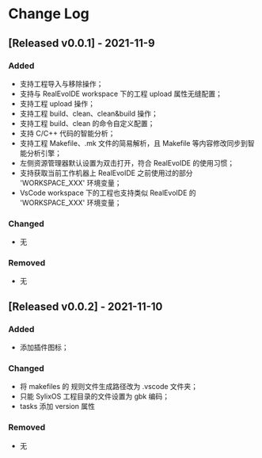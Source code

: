 # Change Log

## [Released v0.0.1] - 2021-11-9
### Added
- 支持工程导入与移除操作；
- 支持与 RealEvoIDE workspace 下的工程 upload 属性无缝配置；
- 支持工程 upload 操作；
- 支持工程 build、clean、clean&build 操作；
- 支持工程 build、clean 的命令自定义配置；
- 支持 C/C++ 代码的智能分析；
- 支持工程 Makefile、.mk 文件的简易解析，且 Makefile 等内容修改同步到智能分析引擎；
- 左侧资源管理器默认设置为双击打开，符合 RealEvoIDE 的使用习惯；
- 支持获取当前工作机器上 RealEvoIDE 之前使用过的部分 'WORKSPACE_XXX' 环境变量；
- VsCode workspace 下的工程也支持类似 RealEvoIDE 的 'WORKSPACE_XXX' 环境变量；

### Changed
- 无

### Removed
- 无

## [Released v0.0.2] - 2021-11-10
### Added
- 添加插件图标；

### Changed
- 将 makefiles 的 规则文件生成路径改为 .vscode 文件夹；
- 只能 SylixOS 工程目录的文件设置为 gbk 编码；
- tasks 添加 version 属性

### Removed
- 无